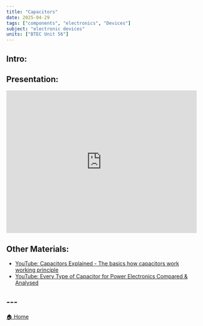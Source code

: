 ```yaml
---
title: "Capacitors"
date: 2025-04-29
tags: ["components", "electronics", "Devices"]
subject: "electronic devices"
units: ["BTEC Unit 56"]
---
```


## Intro:

## Presentation:

<div style="position: relative; width: 100%; height: 0; padding-top: 75%;">
    <iframe src="https://EngineeringShare.github.io/engineering-hub/presentations/Capacitors.pdf" 
        style="position: absolute; top: 0; left: 0; width: 100%; height: 100%; border: none;">
    </iframe>
</div>

## Other Materials:
* [YouTube: Capacitors Explained - The basics how capacitors work working principle](https://youtu.be/X4EUwTwZ110)
* [YouTube: Every Type of Capacitor for Power Electronics Compared & Analysed](https://youtu.be/Fwng7mRuOVw?si=02tune5xZNSTOcdr)

## ---

<a href="https://engineeringshare.github.io/engineering-hub">🏠 Home</a>
